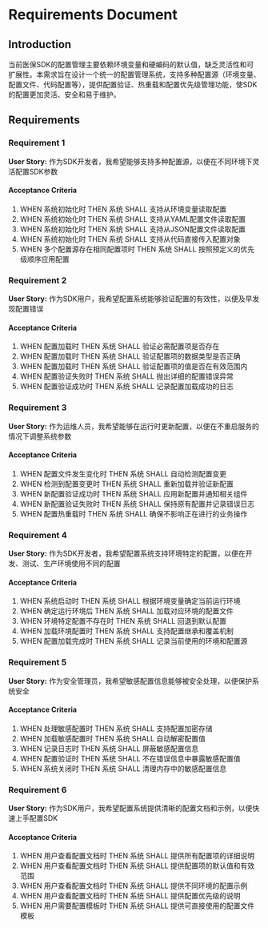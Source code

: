 # Requirements Document

## Introduction

当前医保SDK的配置管理主要依赖环境变量和硬编码的默认值，缺乏灵活性和可扩展性。本需求旨在设计一个统一的配置管理系统，支持多种配置源（环境变量、配置文件、代码配置等），提供配置验证、热重载和配置优先级管理功能，使SDK的配置更加灵活、安全和易于维护。

## Requirements

### Requirement 1

**User Story:** 作为SDK开发者，我希望能够支持多种配置源，以便在不同环境下灵活配置SDK参数

#### Acceptance Criteria

1. WHEN 系统初始化时 THEN 系统 SHALL 支持从环境变量读取配置
2. WHEN 系统初始化时 THEN 系统 SHALL 支持从YAML配置文件读取配置
3. WHEN 系统初始化时 THEN 系统 SHALL 支持从JSON配置文件读取配置
4. WHEN 系统初始化时 THEN 系统 SHALL 支持从代码直接传入配置对象
5. WHEN 多个配置源存在相同配置项时 THEN 系统 SHALL 按照预定义的优先级顺序应用配置

### Requirement 2

**User Story:** 作为SDK用户，我希望配置系统能够验证配置的有效性，以便及早发现配置错误

#### Acceptance Criteria

1. WHEN 配置加载时 THEN 系统 SHALL 验证必需配置项是否存在
2. WHEN 配置加载时 THEN 系统 SHALL 验证配置项的数据类型是否正确
3. WHEN 配置加载时 THEN 系统 SHALL 验证配置项的值是否在有效范围内
4. WHEN 配置验证失败时 THEN 系统 SHALL 抛出详细的配置错误异常
5. WHEN 配置验证成功时 THEN 系统 SHALL 记录配置加载成功的日志

### Requirement 3

**User Story:** 作为运维人员，我希望能够在运行时更新配置，以便在不重启服务的情况下调整系统参数

#### Acceptance Criteria

1. WHEN 配置文件发生变化时 THEN 系统 SHALL 自动检测配置变更
2. WHEN 检测到配置变更时 THEN 系统 SHALL 重新加载并验证新配置
3. WHEN 新配置验证成功时 THEN 系统 SHALL 应用新配置并通知相关组件
4. WHEN 新配置验证失败时 THEN 系统 SHALL 保持原有配置并记录错误日志
5. WHEN 配置热重载时 THEN 系统 SHALL 确保不影响正在进行的业务操作

### Requirement 4

**User Story:** 作为SDK开发者，我希望配置系统支持环境特定的配置，以便在开发、测试、生产环境使用不同的配置

#### Acceptance Criteria

1. WHEN 系统启动时 THEN 系统 SHALL 根据环境变量确定当前运行环境
2. WHEN 确定运行环境后 THEN 系统 SHALL 加载对应环境的配置文件
3. WHEN 环境特定配置不存在时 THEN 系统 SHALL 回退到默认配置
4. WHEN 加载环境配置时 THEN 系统 SHALL 支持配置继承和覆盖机制
5. WHEN 配置加载完成时 THEN 系统 SHALL 记录当前使用的环境和配置源

### Requirement 5

**User Story:** 作为安全管理员，我希望敏感配置信息能够被安全处理，以便保护系统安全

#### Acceptance Criteria

1. WHEN 处理敏感配置时 THEN 系统 SHALL 支持配置加密存储
2. WHEN 加载敏感配置时 THEN 系统 SHALL 自动解密配置值
3. WHEN 记录日志时 THEN 系统 SHALL 屏蔽敏感配置信息
4. WHEN 配置验证时 THEN 系统 SHALL 不在错误信息中暴露敏感配置值
5. WHEN 系统关闭时 THEN 系统 SHALL 清理内存中的敏感配置信息

### Requirement 6

**User Story:** 作为SDK用户，我希望配置系统提供清晰的配置文档和示例，以便快速上手配置SDK

#### Acceptance Criteria

1. WHEN 用户查看配置文档时 THEN 系统 SHALL 提供所有配置项的详细说明
2. WHEN 用户查看配置文档时 THEN 系统 SHALL 提供配置项的默认值和有效范围
3. WHEN 用户查看配置文档时 THEN 系统 SHALL 提供不同环境的配置示例
4. WHEN 用户查看配置文档时 THEN 系统 SHALL 提供配置优先级的说明
5. WHEN 用户需要配置模板时 THEN 系统 SHALL 提供可直接使用的配置文件模板